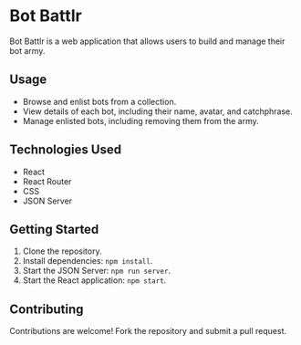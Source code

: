 # Bot Battlr

Bot Battlr is a web application that allows users to build and manage their bot army.

## Usage

- Browse and enlist bots from a collection.
- View details of each bot, including their name, avatar, and catchphrase.
- Manage enlisted bots, including removing them from the army.

## Technologies Used

- React
- React Router
- CSS
- JSON Server

## Getting Started

1. Clone the repository.
2. Install dependencies: `npm install`.
3. Start the JSON Server: `npm run server`.
4. Start the React application: `npm start`.

## Contributing

Contributions are welcome! Fork the repository and submit a pull request.
